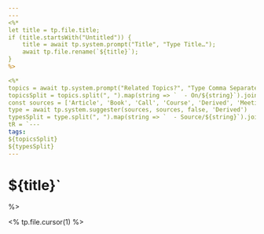 ```yaml
---
---
<%*
let title = tp.file.title;
if (title.startsWith("Untitled")) { 
	title = await tp.system.prompt("Title", "Type Title…");
	await tp.file.rename(`${title}`);
}
%>

<%*
topics = await tp.system.prompt("Related Topics?", "Type Comma Separated Topics…")
topicsSplit = topics.split(", ").map(string => `  - On/${string}`).join("\n")
const sources = ['Article', 'Book', 'Call', 'Course', 'Derived', 'Meeting', 'Original', 'Podcast', 'Video']
type = await tp.system.suggester(sources, sources, false, 'Derived')
typesSplit = type.split(", ").map(string => `  - Source/${string}`).join("\n")
tR = `---
tags:
${topicsSplit}
${typesSplit}
---
```


# ${title}`
%>

<% tp.file.cursor(1) %>
